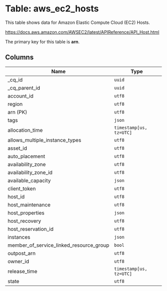 # Table: aws_ec2_hosts

This table shows data for Amazon Elastic Compute Cloud (EC2) Hosts.

https://docs.aws.amazon.com/AWSEC2/latest/APIReference/API_Host.html

The primary key for this table is **arn**.

## Columns

| Name          | Type          |
| ------------- | ------------- |
|_cq_id|`uuid`|
|_cq_parent_id|`uuid`|
|account_id|`utf8`|
|region|`utf8`|
|arn (PK)|`utf8`|
|tags|`json`|
|allocation_time|`timestamp[us, tz=UTC]`|
|allows_multiple_instance_types|`utf8`|
|asset_id|`utf8`|
|auto_placement|`utf8`|
|availability_zone|`utf8`|
|availability_zone_id|`utf8`|
|available_capacity|`json`|
|client_token|`utf8`|
|host_id|`utf8`|
|host_maintenance|`utf8`|
|host_properties|`json`|
|host_recovery|`utf8`|
|host_reservation_id|`utf8`|
|instances|`json`|
|member_of_service_linked_resource_group|`bool`|
|outpost_arn|`utf8`|
|owner_id|`utf8`|
|release_time|`timestamp[us, tz=UTC]`|
|state|`utf8`|